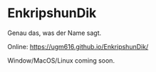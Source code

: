 # EnkripshunDik
Genau das, was der Name sagt.

Online: https://ugm616.github.io/EnkripshunDik/

Window/MacOS/Linux coming soon.
